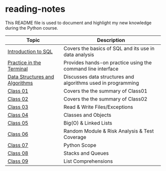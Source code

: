 # reading-notes

This README file is used to document and highlight my new knowledge during the Python course.

| Topic | Description |
|-------|-------------|
| [Introduction to SQL](./sql.md) | Covers the basics of SQL and its use in data analysis |
| [Practice in the Terminal](./terminal.md) | Provides hands-on practice using the command line interface |
| [Data Structures and Algorithms](./Data%20StructuresAndAlgorithms.md) | Discusses data structures and algorithms used in programming |
| [Class 01](./class01.md) | Covers the the summary of Class01 |
| [Class 02](./class02.md) | Covers the the summary of Class02 |
| [Class 03](./class03.md) |  Read & Write Files/Exceptions |
| [Class 04](./class04.md)| Classes and Objects  |
| [Class 05](./class05.md)| Big(O) & Linked Lists  |
| [Class 06](./class06.md)| Random Module & Risk Analysis & Test Coverage  |
| [Class 07](./class07.md)| Python Scope  |
| [Class 08](./class08.md)| Stacks and Queues  |
| [Class 09](./class09.md)| List Comprehensions  |


